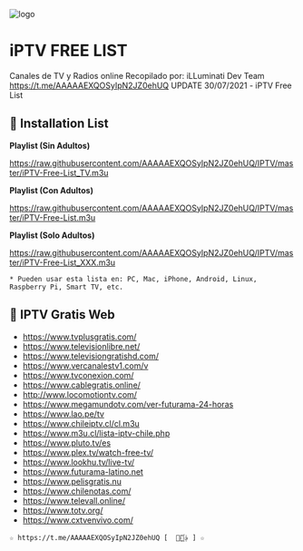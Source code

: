 ﻿![logo](https://github.com/AAAAAEXQOSyIpN2JZ0ehUQ/IPTV/blob/master/Imagenes/IPTV.jpg)
 
# iPTV FREE LIST
Canales de TV y Radios online 
Recopilado por: iLLuminati Dev Team 
https://t.me/AAAAAEXQOSyIpN2JZ0ehUQ
UPDATE 30/07/2021 - iPTV Free List

## :book: Installation List

**Playlist (Sin Adultos)**

https://raw.githubusercontent.com/AAAAAEXQOSyIpN2JZ0ehUQ/IPTV/master/iPTV-Free-List_TV.m3u

**Playlist (Con Adultos)**

https://raw.githubusercontent.com/AAAAAEXQOSyIpN2JZ0ehUQ/IPTV/master/iPTV-Free-List.m3u

**Playlist (Solo Adultos)**

https://raw.githubusercontent.com/AAAAAEXQOSyIpN2JZ0ehUQ/IPTV/master/iPTV-Free-List_XXX.m3u
```
* Pueden usar esta lista en: PC, Mac, iPhone, Android, Linux, Raspberry Pi, Smart TV, etc.
```

## :book: IPTV Gratis Web
* https://www.tvplusgratis.com/
* https://www.televisionlibre.net/
* https://www.televisiongratishd.com/
* https://www.vercanalestv1.com/v
* https://www.tvconexion.com/
* https://www.cablegratis.online/
* http://www.locomotiontv.com/
* https://www.megamundotv.com/ver-futurama-24-horas
* https://www.lao.pe/tv
* https://www.chileiptv.cl/cl.m3u
* https://www.m3u.cl/lista-iptv-chile.php
* https://www.pluto.tv/es
* https://www.plex.tv/watch-free-tv/
* https://www.lookhu.tv/live-tv/
* https://www.futurama-latino.net
* https://www.pelisgratis.nu
* https://www.chilenotas.com/
* https://www.televall.online/
* https://www.totv.org/
* https://www.cxtvenvivo.com/

```
☆ https://t.me/AAAAAEXQOSyIpN2JZ0ehUQ [  ⃘⃤꙰✰ ] ☆
```